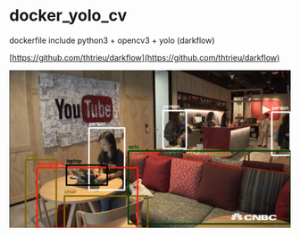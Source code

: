 # docker_yolo_cv
dockerfile include python3 + opencv3 + yolo (darkflow)


[https://github.com/thtrieu/darkflow](https://github.com/thtrieu/darkflow)

![](https://github.com/thtrieu/darkflow/raw/master/preview.png)
